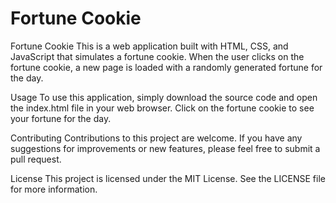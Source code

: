 # Fortune Cookie
Fortune Cookie
This is a web application built with HTML, CSS, and JavaScript that simulates a fortune cookie. When the user clicks on the fortune cookie, a new page is loaded with a randomly generated fortune for the day.

Usage
To use this application, simply download the source code and open the index.html file in your web browser. Click on the fortune cookie to see your fortune for the day.

Contributing
Contributions to this project are welcome. If you have any suggestions for improvements or new features, please feel free to submit a pull request.

License
This project is licensed under the MIT License. See the LICENSE file for more information.
